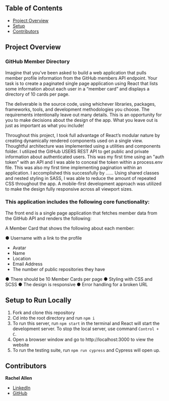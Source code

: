 ## Table of Contents

- [Project Overview](#project-overview)
- [Setup](#setup)
- [Contributors](#contributors)

## Project Overview

### GitHub Member Directory

Imagine that you’ve been asked to build a web application that pulls member profile information from the GitHub members API endpoint.
Your task is to create a paginated single page application using React that lists some information about each user in a “member card” and displays a directory of 10 cards per page.

The deliverable is the source code, using whichever libraries, packages, frameworks, tools, and development methodologies you choose. The requirements intentionally leave out many details. This is an opportunity for you to make decisions about the design of the app. What you leave out is just as important as what you include!

Throughout this project, I took full advantage of React’s modular nature by creating dynamically rendered components used on a single view. Thoughtful architecture was implemented using a utilities and components folder. I utilized the GitHub USERS REST API to get public and private information about authenticated users. This was my first time using an "auth token" with an API and I was able to conceal the token within a process.env file. This was also my first time implementing pagination within an application. I accomplished this successfully by ...... Using shared classes and nested styling in SASS, I was able to reduce the amount of repeated CSS throughout the app. A mobile-first development approach was utilized to make the design fully responsive across all viewport sizes. 

### This  application includes the following core functionality:

The front end is a single page application that fetches member data from the GitHub API and renders the following:

A Member Card that shows the following about each member:

● Username with a link to the profile
  - Avatar
  - Name
  - Location
  - Email Address
  - The number of public repositories they have
  
● There should be 10 Member Cards per page
● Styling with CSS and SCSS
● The design is responsive
● Error handling for a broken URL


## Setup to Run Locally

1. Fork and clone this repository
2. Cd into the root directory and run `npm i`
3. To run this server, run `npm start` in the terminal and React will start the development server. To stop the local server, use command `Control + C`.
4. Open a browser window and go to http://localhost:3000 to view the website
5. To run the testing suite, run `npm run cypress` and Cypress will open up.


## Contributors

**Rachel Allen**

- [LinkedIn](https://www.linkedin.com/in/rachel-lynn-allen/)
- [GitHub](https://github.com/Rallen13)
